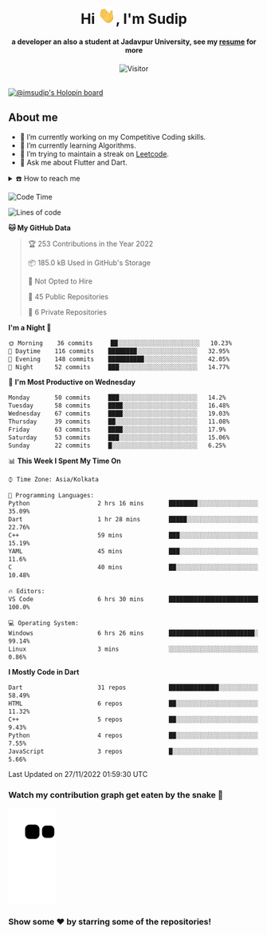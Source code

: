 <div align="center">
<h1 align="center">Hi <img width="35" src="https://github.com/1999AZZAR/1999AZZAR/blob/main/resources/img/waving.gif">, I'm Sudip</h1>
<h4 align="center">a developer an also a student at Jadavpur University, see my <a href="[https://github.com/1999AZZAR/1999AZZAR/blob/main/assets/doc/azzar_resume.pdf](https://drive.google.com/file/d/1myckpQvEluq-6e7x4cK06Dj2dcwXp27J/view?usp=sharing)" target="_blank">resume</a> for more</h4>
  <img align="center"
         src="https://profile-counter.glitch.me/imsudip/count.svg"
         alt="Visitor" height="30"/>
</div>

<br>

[![@imsudip's Holopin board](https://holopin.me/imsudip)](https://holopin.io/@imsudip)

## About me

- 🔭 I’m currently working on my Competitive Coding skills.
- 🌱 I’m currently learning Algorithms.
- 👯 I’m trying to maintain a streak on [Leetcode](https://leetcode.com/sudipghosh9333/).
- 💬 Ask me about Flutter and Dart.

<details>
  <summary>☎️ How to reach me</summary>
<div>
  <samp>
    <h2 align="center"></h2>
    <p align="center">
      <br/>
      <a href="https://www.linkedin.com/in/imsudip/" target="blank"><img align="center"
         src="https://img.shields.io/badge/linkedin-%231DA1F2.svg?style=for-the-badge&logo=linkedin&logoColor=white"
         alt="azzar" height="30"/></a>
      <a href="mailto:sudipghosh9333@gmail.com" target="blank"><img align="center"
         src="https://img.shields.io/badge/gmail-EA4335.svg?style=for-the-badge&logo=gmail&logoColor=white"
         alt="azzar" height="30"/></a>
         <a href="https://wa.me/+917908646141" target="blank"><img align="center"
         src="https://img.shields.io/badge/whatsapp-4B7F1.svg?style=for-the-badge&logo=whatsapp&logoColor=white"
         alt="azzar" height="30"/></a>
    </p>
  </samp>
</div>
</details>

<!--START_SECTION:waka-->
![Code Time](http://img.shields.io/badge/Code%20Time-150%20hrs%2010%20mins-blue)

![Lines of code](https://img.shields.io/badge/From%20Hello%20World%20I%27ve%20Written-659%20Thousand%20lines%20of%20code-blue)

**🐱 My GitHub Data** 

> 🏆 253 Contributions in the Year 2022
 > 
> 📦 185.0 kB Used in GitHub's Storage 
 > 
> 🚫 Not Opted to Hire
 > 
> 📜 45 Public Repositories 
 > 
> 🔑 6 Private Repositories  
 > 
**I'm a Night 🦉** 

```text
🌞 Morning    36 commits     ██░░░░░░░░░░░░░░░░░░░░░░░   10.23% 
🌆 Daytime    116 commits    ████████░░░░░░░░░░░░░░░░░   32.95% 
🌃 Evening    148 commits    ██████████░░░░░░░░░░░░░░░   42.05% 
🌙 Night      52 commits     ███░░░░░░░░░░░░░░░░░░░░░░   14.77%

```
📅 **I'm Most Productive on Wednesday** 

```text
Monday       50 commits     ███░░░░░░░░░░░░░░░░░░░░░░   14.2% 
Tuesday      58 commits     ████░░░░░░░░░░░░░░░░░░░░░   16.48% 
Wednesday    67 commits     ████░░░░░░░░░░░░░░░░░░░░░   19.03% 
Thursday     39 commits     ██░░░░░░░░░░░░░░░░░░░░░░░   11.08% 
Friday       63 commits     ████░░░░░░░░░░░░░░░░░░░░░   17.9% 
Saturday     53 commits     ███░░░░░░░░░░░░░░░░░░░░░░   15.06% 
Sunday       22 commits     █░░░░░░░░░░░░░░░░░░░░░░░░   6.25%

```


📊 **This Week I Spent My Time On** 

```text
⌚︎ Time Zone: Asia/Kolkata

💬 Programming Languages: 
Python                   2 hrs 16 mins       ████████░░░░░░░░░░░░░░░░░   35.09% 
Dart                     1 hr 28 mins        █████░░░░░░░░░░░░░░░░░░░░   22.76% 
C++                      59 mins             ███░░░░░░░░░░░░░░░░░░░░░░   15.19% 
YAML                     45 mins             ███░░░░░░░░░░░░░░░░░░░░░░   11.6% 
C                        40 mins             ██░░░░░░░░░░░░░░░░░░░░░░░   10.48%

🔥 Editors: 
VS Code                  6 hrs 30 mins       █████████████████████████   100.0%

💻 Operating System: 
Windows                  6 hrs 26 mins       ████████████████████████░   99.14% 
Linux                    3 mins              ░░░░░░░░░░░░░░░░░░░░░░░░░   0.86%

```

**I Mostly Code in Dart** 

```text
Dart                     31 repos            ██████████████░░░░░░░░░░░   58.49% 
HTML                     6 repos             ██░░░░░░░░░░░░░░░░░░░░░░░   11.32% 
C++                      5 repos             ██░░░░░░░░░░░░░░░░░░░░░░░   9.43% 
Python                   4 repos             ██░░░░░░░░░░░░░░░░░░░░░░░   7.55% 
JavaScript               3 repos             █░░░░░░░░░░░░░░░░░░░░░░░░   5.66%

```



 Last Updated on 27/11/2022 01:59:30 UTC
<!--END_SECTION:waka-->

### Watch my contribution graph get eaten by the snake 🐍

<!-- refer this: https://dev.to/mishmanners/how-to-enable-github-actions-on-your-profile-readme-for-a-contribution-graph-4l66 -->

![imsudip snake gif](https://github.com/imsudip/imsudip/blob/output/github-contribution-grid-snake.svg)

### Show some ❤️ by starring some of the repositories!

